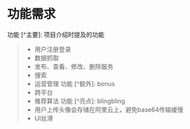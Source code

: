 # 功能需求
功能 [^主要]: 项目介绍时提及的功能  
> + 用户注册登录
> + 数据抓取
> + 发布、查看、修改、删除服务
> + 搜索
> + 运营管理
功能 [^额外]: bonus
> + 跨平台
> + 推荐算法
功能 [^亮点]: blingbling
> + 用户上传头像会存储在阿里云上，避免base64传输缓慢
> + UI丝滑


